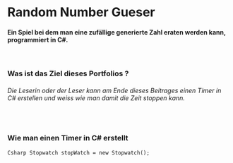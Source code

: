 #  Random Number Gueser
#### Ein Spiel bei dem man eine zufällige generierte Zahl eraten werden kann, programmiert in C#.
<br>

### Was ist das Ziel dieses Portfolios ?
###### Die Leserin oder der Leser kann am Ende dieses Beitrages einen Timer in C# erstellen und weiss wie man damit die Zeit stoppen kann. 
<br>

### Wie man einen Timer in C# erstellt

``Csharp
Stopwatch stopWatch = new Stopwatch();
``
